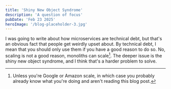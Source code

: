 ```yaml
---
title: 'Shiny New Object Syndrome'
description: 'A question of focus'
pubDate: 'Feb 23 2025'
heroImage: '/blog-placeholder-3.jpg'
---
```


I was going to write about how microservices are technical debt, but that's an obvious fact that people get weirdly upset about. By technical debt, I mean that you should only use them if you have a good reason to do so. No, scaling is not a good reason, monoliths can scale[^foot]. The deeper issue is the shiny new object syndrome, and I think that's a harder problem to solve.

[^foot]: Unless you're Google or Amazon scale, in which case you probably already know what you're doing and aren't reading this blog post.

